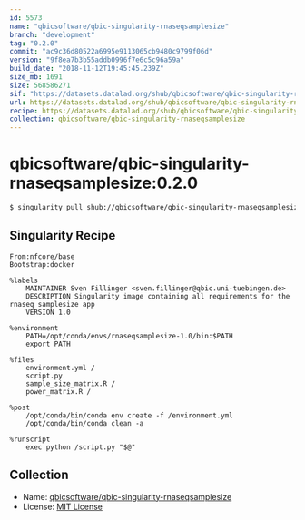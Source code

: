 ```yaml
---
id: 5573
name: "qbicsoftware/qbic-singularity-rnaseqsamplesize"
branch: "development"
tag: "0.2.0"
commit: "ac9c36d80522a6995e9113065cb9480c9799f06d"
version: "9f8ea7b3b55addb0996f7e6c5c96a59a"
build_date: "2018-11-12T19:45:45.239Z"
size_mb: 1691
size: 568586271
sif: "https://datasets.datalad.org/shub/qbicsoftware/qbic-singularity-rnaseqsamplesize/0.2.0/2018-11-12-ac9c36d8-9f8ea7b3/9f8ea7b3b55addb0996f7e6c5c96a59a.simg"
url: https://datasets.datalad.org/shub/qbicsoftware/qbic-singularity-rnaseqsamplesize/0.2.0/2018-11-12-ac9c36d8-9f8ea7b3/
recipe: https://datasets.datalad.org/shub/qbicsoftware/qbic-singularity-rnaseqsamplesize/0.2.0/2018-11-12-ac9c36d8-9f8ea7b3/Singularity
collection: qbicsoftware/qbic-singularity-rnaseqsamplesize
---
```


# qbicsoftware/qbic-singularity-rnaseqsamplesize:0.2.0

```bash
$ singularity pull shub://qbicsoftware/qbic-singularity-rnaseqsamplesize:0.2.0
```

## Singularity Recipe

```singularity
From:nfcore/base
Bootstrap:docker

%labels
    MAINTAINER Sven Fillinger <sven.fillinger@qbic.uni-tuebingen.de>
    DESCRIPTION Singularity image containing all requirements for the rnaseq samplesize app
    VERSION 1.0

%environment
    PATH=/opt/conda/envs/rnaseqsamplesize-1.0/bin:$PATH
    export PATH

%files
    environment.yml /
    script.py
    sample_size_matrix.R /
    power_matrix.R /

%post
    /opt/conda/bin/conda env create -f /environment.yml
    /opt/conda/bin/conda clean -a

%runscript
    exec python /script.py "$@"
```

## Collection

 - Name: [qbicsoftware/qbic-singularity-rnaseqsamplesize](https://github.com/qbicsoftware/qbic-singularity-rnaseqsamplesize)
 - License: [MIT License](https://api.github.com/licenses/mit)

